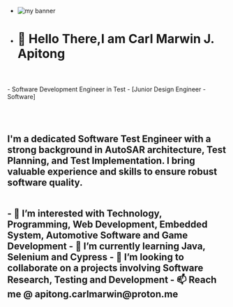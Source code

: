 - <img src="https://media.licdn.com/dms/image/D5616AQGXVb9t7-NbvA/profile-displaybackgroundimage-shrink_350_1400/0/1695472007825?e=1713398400&v=beta&t=IpMXuj7hLqJywu-spyn0KVrdbLooOjsIpD_XH0u_Dv0" alt="my banner"> 
- <h1>👋 Hello There,I am Carl Marwin J. Apitong <h1>
<br>
- Software Development Engineer in Test</h2>
- [Junior Design Engineer -Software] <h2> 
<br>
  <p>
    I'm a dedicated Software Test Engineer with a strong background in AutoSAR architecture, Test Planning, and Test Implementation. I bring valuable experience and skills to ensure robust software quality.
  </p>
  <br>
- 👀 I’m interested with Technology, Programming, Web Development, Embedded System, Automotive Software and Game Development
- 🌱 I’m currently learning Java, Selenium and Cypress  
- 💞️ I’m looking to collaborate on a projects involving Software Research, Testing and Development
- 📫 Reach me @ apitong.carlmarwin@proton.me

<!---
apitongcm/apitongcm is a ✨ special ✨ repository because its `README.md` (this file) appears on your GitHub profile.
You can click the Preview link to take a look at your changes.
--->
